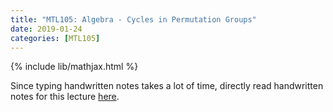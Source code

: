 ```yaml
---
title: "MTL105: Algebra - Cycles in Permutation Groups"
date: 2019-01-24
categories: [MTL105]
---
```

{% include lib/mathjax.html %}

Since typing handwritten notes takes a lot of time, directly read handwritten notes for this lecture [here](https://drive.google.com/file/d/1ZM_ai1hEJRQydNjF8I9tmrKW-aL0chKT/view?usp=sharing).